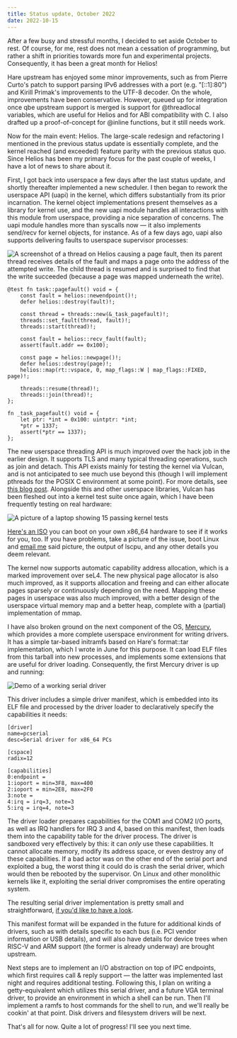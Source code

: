```yaml
---
title: Status update, October 2022
date: 2022-10-15
---
```


After a few busy and stressful months, I decided to set aside October to rest.
Of course, for me, rest does not mean a cessation of programming, but rather a
shift in priorities towards more fun and experimental projects. Consequently, it
has been a great month for Helios!

Hare upstream has enjoyed some minor improvements, such as from Pierre Curto's
patch to support parsing IPv6 addresses with a port (e.g. "[::1]:80") and Kirill
Primak's improvements to the UTF-8 decoder. On the whole, improvements have been
conservative. However, queued up for integration once qbe upstream support is
merged is support for @threadlocal variables, which are useful for Helios and for
ABI compatibility with C. I also drafted up a proof-of-concept for @inline
functions, but it still needs work.

Now for the main event: Helios. The large-scale redesign and refactoring I
mentioned in the previous status update is essentially complete, and the kernel
reached (and exceeded) feature parity with the previous status quo. Since Helios
has been my primary focus for the past couple of weeks, I have a lot of news to
share about it.

First, I got back into userspace a few days after the last status update, and
shortly thereafter implemented a new scheduler. I then began to rework the
userspace API (uapi) in the kernel, which differs substantially from its prior
incarnation. The kernel object implementations present themselves as a library
for kernel use, and the new uapi module handles all interactions with this
module from userspace, providing a nice separation of concerns. The uapi module
handles more than syscalls now &mdash; it also implements send/recv for kernel
objects, for instance. As of a few days ago, uapi also supports delivering
faults to userspace supervisor processes:

![A screenshot of a thread on Helios causing a page fault, then its parent
thread receives details of the fault and maps a page onto the address of the
attempted write. The child thread is resumed and is surprised to find that the
write succeeded (because a page was mapped underneath the write).](https://redacted.moe/f/52ee4c38.png)

```hare
@test fn task::pagefault() void = {
	const fault = helios::newendpoint()!;
	defer helios::destroy(fault)!;

	const thread = threads::new(&_task_pagefault)!;
	threads::set_fault(thread, fault)!;
	threads::start(thread)!;

	const fault = helios::recv_fault(fault);
	assert(fault.addr == 0x100);

	const page = helios::newpage()!;
	defer helios::destroy(page)!;
	helios::map(rt::vspace, 0, map_flags::W | map_flags::FIXED, page)!;

	threads::resume(thread)!;
	threads::join(thread)!;
};

fn _task_pagefault() void = {
	let ptr: *int = 0x100: uintptr: *int;
	*ptr = 1337;
	assert(*ptr == 1337);
};
```

The new userspace threading API is much improved over the hack job in the
earlier design. It supports TLS and many typical threading operations, such as
join and detach. This API exists mainly for testing the kernel via Vulcan, and
is not anticipated to see much use beyond this (though I will implement pthreads
for the POSIX C environment at some point). For more details, see [this blog
post][0]. Alongside this and other userspace libraries, Vulcan has been fleshed
out into a kernel test suite once again, which I have been frequently testing on
real hardware:

[0]: https://drewdevault.com/2022/10/02/Kernel-hacking-with-Hare-part-2.html

![A picture of a laptop showing 15 passing kernel tests](https://redacted.moe/f/3a293b79.jpg)

[Here's an ISO](https://redacted.moe/f/f95549d6.iso) you can boot on your own x86\_64
hardware to see if it works for you, too. If you have problems, take a picture
of the issue, boot Linux and [email me](mailto:sir@cmpwn.com) said picture, the
output of lscpu, and any other details you deem relevant.

The kernel now supports automatic capability address allocation, which is a
marked improvement over seL4. The new physical page allocator is also much
improved, as it supports allocation and freeing and can either allocate pages
sparsely or continuously depending on the need. Mapping these pages in userspace
was also much improved, with a better design of the userspace virtual memory map
and a better heap, complete with a (partial) implementation of mmap.

I have also broken ground on the next component of the OS, [Mercury][1], which
provides a more complete userspace environment for writing drivers. It has a
simple tar-based initramfs based on Hare's format::tar implementation, which I
wrote in June for this purpose. It can load ELF files from this tarball into new
processes, and implements some extensions that are useful for driver loading.
Consequently, the first Mercury driver is up and running:

[1]: https://git.sr.ht/~sircmpwn/mercury

![Demo of a working serial driver](https://redacted.moe/f/4294d07e.png)

This driver includes a simple driver manifest, which is embedded into its ELF
file and processed by the driver loader to declaratively specify the
capabilities it needs:

```hare
[driver]
name=pcserial
desc=Serial driver for x86_64 PCs

[cspace]
radix=12

[capabilities]
0:endpoint =
1:ioport = min=3F8, max=400
2:ioport = min=2E8, max=2F0
3:note = 
4:irq = irq=3, note=3
5:irq = irq=4, note=3
```

The driver loader prepares capabilities for the COM1 and COM2 I/O ports, as well
as IRQ handlers for IRQ 3 and 4, based on this manifest, then loads them into
the capability table for the driver process. The driver is sandboxed very
effectively by this: it can *only* use these capabilities. It cannot allocate
memory, modify its address space, or even destroy any of these capabilities. If
a bad actor was on the other end of the serial port and exploited a bug, the
worst thing it could do is crash the serial driver, which would then be rebooted
by the supervisor. On Linux and other monolithic kernels like it, exploiting the
serial driver compromises the entire operating system.

The resulting serial driver implementation is pretty small and straightforward,
[if you'd like to have a look][2].

[2]: https://git.sr.ht/~sircmpwn/mercury/tree/master/item/drivers/x86_64/serial

This manifest format will be expanded in the future for additional kinds of
drivers, such as with details specific to each bus (i.e. PCI vendor information
or USB details), and will also have details for device trees when RISC-V and
ARM support (the former is already underway) are brought upstream.

Next steps are to implement an I/O abstraction on top of IPC endpoints, which
first requires call & reply support &mdash; the latter was implemented last
night and requires additional testing. Following this, I plan on writing a
getty-equivalent which utilizes this serial driver, and a future VGA terminal
driver, to provide an environment in which a shell can be run. Then I'll
implement a ramfs to host commands for the shell to run, and we'll really be
cookin' at that point. Disk drivers and filesystem drivers will be next.

That's all for now. Quite a lot of progress! I'll see you next time.
